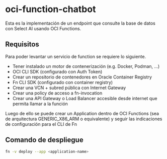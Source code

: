 # oci-function-chatbot

Esta es la implementación de un endpoint que consulte la base de datos con Select AI
usando OCI Functions.

## Requisitos

Para poder levantar un servicio de function se requiere lo siguiente.

- Tener instalado un motor de contenerización (e.g. Docker, Podman, ...)
- OCI CLI SDK (configurado con Auth Token)
- Crear un repositorio de contenedores en Oracle Container Registry
- Fn CLI SDK (configurado con container registry)
- Crear una VCN + subred pública con Internet Gateway
- Crear una policy de acceso a fn-invocation
- Crear una API Gateway o Load Balancer accesible desde internet que permita llamar a la función

Luego de ello se puede crear un Application dentro de OCI Functions (sea de arquitectura GENERIC_X86_ARM o equivalente)
y seguir las indicaciones de configuración para el CLI de Fn

## Comando de despliegue

```sh
fn -v deploy --app <application-name>
```

